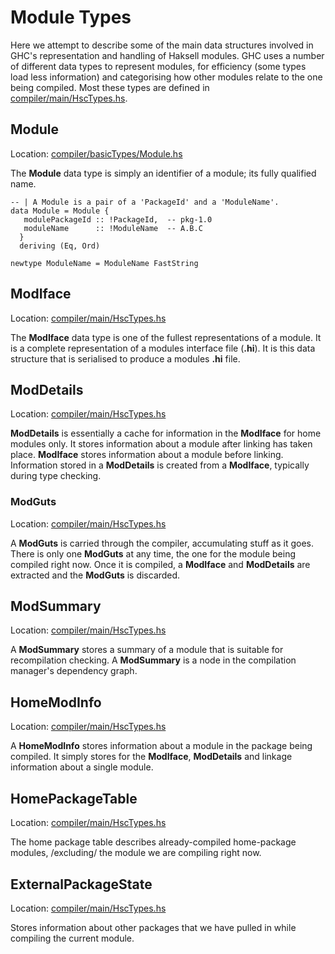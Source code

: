 # Module Types


Here we attempt to describe some of the main data structures involved in GHC's representation and handling of Haksell modules. GHC uses a number of different data types to represent modules, for efficiency (some types load less information) and categorising how other modules relate to the one being compiled. Most these types are defined in [compiler/main/HscTypes.hs](https://gitlab.haskell.org/ghc/ghc/tree/master/ghc/compiler/main/HscTypes.hs).

## Module


Location: [compiler/basicTypes/Module.hs](https://gitlab.haskell.org/ghc/ghc/tree/master/ghc/compiler/basicTypes/Module.hs)


The **Module** data type is simply an identifier of a module; its fully qualified name.

```wiki
-- | A Module is a pair of a 'PackageId' and a 'ModuleName'.
data Module = Module {
   modulePackageId :: !PackageId,  -- pkg-1.0
   moduleName      :: !ModuleName  -- A.B.C
  }
  deriving (Eq, Ord)

newtype ModuleName = ModuleName FastString
```

## ModIface


Location: [compiler/main/HscTypes.hs](https://gitlab.haskell.org/ghc/ghc/tree/master/ghc/compiler/main/HscTypes.hs)


The **ModIface** data type is one of the fullest representations of a module. It is a complete representation of a modules interface file (**.hi**). It is this data structure that is serialised to produce a modules **.hi** file.

## ModDetails


Location: [compiler/main/HscTypes.hs](https://gitlab.haskell.org/ghc/ghc/tree/master/ghc/compiler/main/HscTypes.hs)

**ModDetails** is essentially a cache for information in the **ModIface** for home modules only. It stores information about a module after linking has taken place. **ModIface** stores information about a module before linking. Information stored in a **ModDetails** is created from a **ModIface**, typically during type checking.

### ModGuts


Location: [compiler/main/HscTypes.hs](https://gitlab.haskell.org/ghc/ghc/tree/master/ghc/compiler/main/HscTypes.hs)


A **ModGuts** is carried through the compiler, accumulating stuff as it goes. There is only one **ModGuts** at any time, the one for the module being compiled right now.  Once it is compiled, a **ModIface** and **ModDetails** are extracted and the **ModGuts** is discarded.

## ModSummary


Location: [compiler/main/HscTypes.hs](https://gitlab.haskell.org/ghc/ghc/tree/master/ghc/compiler/main/HscTypes.hs)


A **ModSummary** stores a summary of a module that is suitable for recompilation checking. A **ModSummary** is a node in the compilation manager's dependency graph.

## HomeModInfo


Location: [compiler/main/HscTypes.hs](https://gitlab.haskell.org/ghc/ghc/tree/master/ghc/compiler/main/HscTypes.hs)


A **HomeModInfo** stores information about a module in the package being compiled. It simply stores for the **ModIface**, **ModDetails** and linkage information about a single module.

## HomePackageTable


Location: [compiler/main/HscTypes.hs](https://gitlab.haskell.org/ghc/ghc/tree/master/ghc/compiler/main/HscTypes.hs)


The home package table describes already-compiled home-package modules, /excluding/ the module we are compiling right now.

## ExternalPackageState


Location: [compiler/main/HscTypes.hs](https://gitlab.haskell.org/ghc/ghc/tree/master/ghc/compiler/main/HscTypes.hs)


Stores information about other packages that we have pulled in while compiling the current module.
